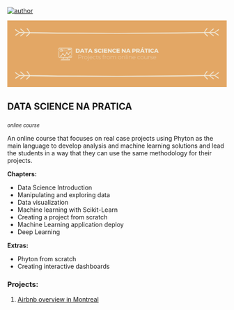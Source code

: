 [![author](https://img.shields.io/badge/author-aagalperin-orange.svg)](https://www.linkedin.com/in/adrianagalperin) 
<p align="center">
  <img src="banner_ds.png" >
</p>

## DATA SCIENCE NA PRATICA
<sub> *online course* </sub>

An online course that focuses on real case projects using Phyton as the main language to develop analysis and machine learning solutions and lead the students in a way that they can use the same methodology for their projects.

**Chapters:**
* Data Science Introduction
* Manipulating and exploring data
* Data visualization
* Machine learning with Scikit-Learn
* Creating a project from scratch
* Machine Learning application deploy
* Deep Learning

**Extras:**
* Phyton from scratch
* Creating interactive dashboards

### Projects:
1. [Airbnb overview in Montreal](https://github.com/aagalperin/data_science_na_pratica/blob/master/airbnb_overview_montreal.ipynb)
